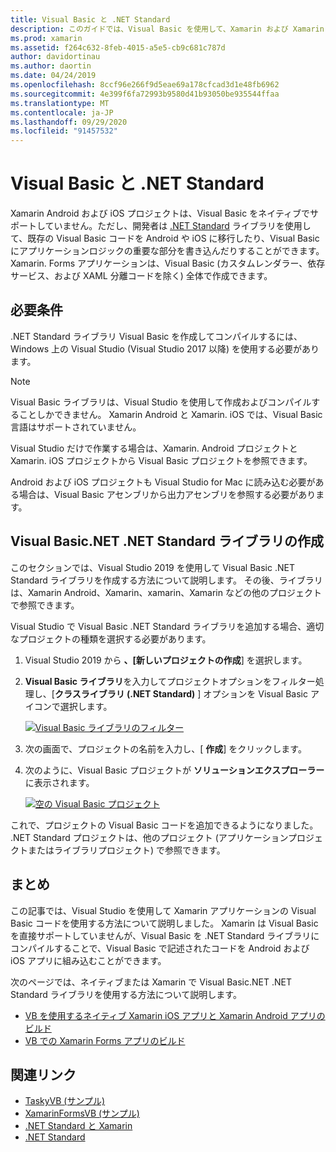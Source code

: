 ```yaml
---
title: Visual Basic と .NET Standard
description: このガイドでは、Visual Basic を使用して、Xamarin および Xamarin Android を対象とするソリューションで使用できるプロジェクトを .NET Standard 作成する方法について説明します。
ms.prod: xamarin
ms.assetid: f264c632-8feb-4015-a5e5-cb9c681c787d
author: davidortinau
ms.author: daortin
ms.date: 04/24/2019
ms.openlocfilehash: 8ccf96e266f9d5eae69a178cfcad3d1e48fb6962
ms.sourcegitcommit: 4e399f6fa72993b9580d41b93050be935544ffaa
ms.translationtype: MT
ms.contentlocale: ja-JP
ms.lasthandoff: 09/29/2020
ms.locfileid: "91457532"
---
```

# <a name="visual-basic-and-net-standard"></a>Visual Basic と .NET Standard

Xamarin Android および iOS プロジェクトは、Visual Basic をネイティブでサポートしていません。ただし、開発者は [.NET Standard](~/cross-platform/app-fundamentals/net-standard.md) ライブラリを使用して、既存の Visual Basic コードを Android や iOS に移行したり、Visual Basic にアプリケーションロジックの重要な部分を書き込んだりすることができます。 Xamarin. Forms アプリケーションは、Visual Basic (カスタムレンダラー、依存サービス、および XAML 分離コードを除く) 全体で作成できます。

## <a name="requirements"></a>必要条件

.NET Standard ライブラリ Visual Basic を作成してコンパイルするには、Windows 上の Visual Studio (Visual Studio 2017 以降) を使用する必要があります。

> [!NOTE]
> Visual Basic ライブラリは、Visual Studio を使用して作成およびコンパイルすることしかできません。 Xamarin Android と Xamarin. iOS では、Visual Basic 言語はサポートされていません。
>
> Visual Studio だけで作業する場合は、Xamarin. Android プロジェクトと Xamarin. iOS プロジェクトから Visual Basic プロジェクトを参照できます。
>
> Android および iOS プロジェクトも Visual Studio for Mac に読み込む必要がある場合は、Visual Basic アセンブリから出力アセンブリを参照する必要があります。

## <a name="creating-a-visual-basicnet-net-standard-library"></a>Visual Basic.NET .NET Standard ライブラリの作成

このセクションでは、Visual Studio 2019 を使用して Visual Basic .NET Standard ライブラリを作成する方法について説明します。
その後、ライブラリは、Xamarin Android、Xamarin、xamarin、Xamarin などの他のプロジェクトで参照できます。

Visual Studio で Visual Basic .NET Standard ライブラリを追加する場合、適切なプロジェクトの種類を選択する必要があります。

1. Visual Studio 2019 から **、[新しいプロジェクトの作成**] を選択します。

2. **Visual Basic ライブラリ**を入力してプロジェクトオプションをフィルター処理し、[**クラスライブラリ (.NET Standard)** ] オプションを Visual Basic アイコンで選択します。

    [![Visual Basic ライブラリのフィルター](xamarin-forms-images/06-sml.png)](xamarin-forms-images/06.png#lightbox)

3. 次の画面で、プロジェクトの名前を入力し、[ **作成**] をクリックします。

4. 次のように、Visual Basic プロジェクトが  **ソリューションエクスプローラー** に表示されます。

    [![空の Visual Basic プロジェクト](images/new-library-sml.png)](images/new-library.png#lightbox)

これで、プロジェクトの Visual Basic コードを追加できるようになりました。 .NET Standard プロジェクトは、他のプロジェクト (アプリケーションプロジェクトまたはライブラリプロジェクト) で参照できます。

## <a name="summary"></a>まとめ

この記事では、Visual Studio を使用して Xamarin アプリケーションの Visual Basic コードを使用する方法について説明しました。 Xamarin は Visual Basic を直接サポートしていませんが、Visual Basic を .NET Standard ライブラリにコンパイルすることで、Visual Basic で記述されたコードを Android および iOS アプリに組み込むことができます。

次のページでは、ネイティブまたは Xamarin で Visual Basic.NET .NET Standard ライブラリを使用する方法について説明します。

- [VB を使用するネイティブ Xamarin iOS アプリと Xamarin Android アプリのビルド](native-apps.md)
- [VB での Xamarin Forms アプリのビルド](xamarin-forms.md)

## <a name="related-links"></a>関連リンク

- [TaskyVB (サンプル)](/samples/xamarin/mobile-samples/visualbasic-taskyvb/)
- [XamarinFormsVB (サンプル)](/samples/xamarin/mobile-samples/visualbasic-xamarinformsvb/)
- [.NET Standard と Xamarin](~/cross-platform/app-fundamentals/net-standard.md)
- [.NET Standard](/dotnet/standard/net-standard/)